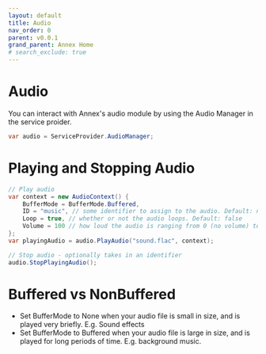 ```yaml
---
layout: default
title: Audio
nav_order: 0
parent: v0.0.1
grand_parent: Annex Home
# search_exclude: true
---
```

# Audio

You can interact with Annex's audio module by using the Audio Manager in the service proider.

```cs
var audio = ServiceProvider.AudioManager;
```
# Playing and Stopping Audio

```cs
// Play audio
var context = new AudioContext() {
    BufferMode = BufferMode.Buffered,
    ID = "music", // some identifier to assign to the audio. Default: null
    Loop = true, // whether or not the audio loops. Default: false
    Volume = 100 // how loud the audio is ranging from 0 (no volume) to 100 (max volume). Default: 100
};
var playingAudio = audio.PlayAudio("sound.flac", context);

// Stop audio - optionally takes in an identifier
audio.StopPlayingAudio();
```

# Buffered vs NonBuffered

* Set BufferMode to None when your audio file is small in size, and is played very briefly. E.g. Sound effects
* Set BufferMode to Buffered when your audio file is large in size, and is played for long periods of time. E.g. background music.